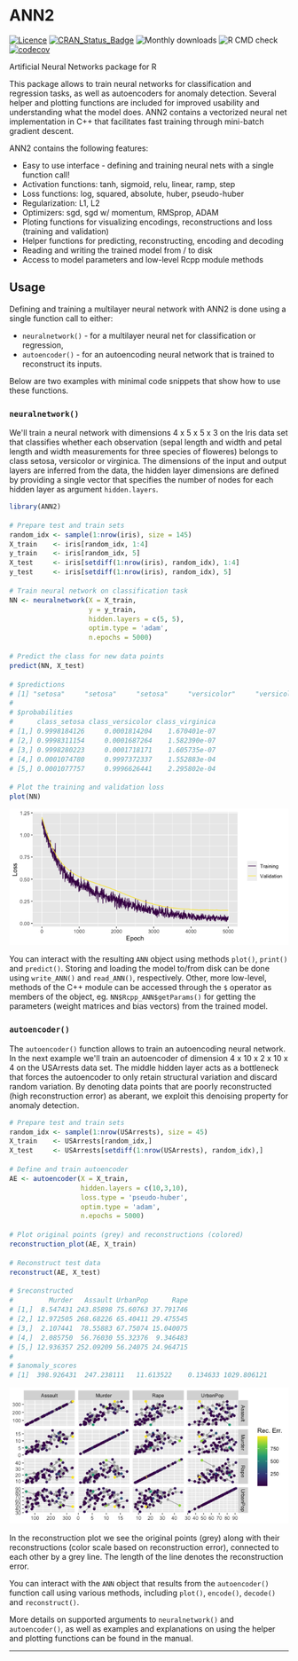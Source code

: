 
# ANN2

[![Licence](https://img.shields.io/badge/licence-GPL--3-blue.svg)](https://www.gnu.org/licenses/gpl-3.0.en.html) 
[![CRAN\_Status\_Badge](http://www.r-pkg.org/badges/version/ANN2)](https://cran.r-project.org/package=ANN2) 
![Monthly downloads](https://cranlogs.r-pkg.org/badges/ANN2)
![R CMD check](https://github.com/bflammers/ANN2/workflows/R-CMD-check/badge.svg)
[![codecov](https://codecov.io/gh/bflammers/ANN2/branch/dev/graph/badge.svg)](https://codecov.io/gh/bflammers/ANN2)

Artificial Neural Networks package for R 

This package allows to train neural networks for classification and regression tasks, as well as autoencoders for anomaly detection. Several helper and plotting functions are included for improved usability and understanding what the model does. ANN2 contains a vectorized neural net implementation in C++ that facilitates fast training through mini-batch gradient descent.

ANN2 contains the following features:
* Easy to use interface - defining and training neural nets with a single function call!
* Activation functions: tanh, sigmoid, relu, linear, ramp, step
* Loss functions: log, squared, absolute, huber, pseudo-huber
* Regularization: L1, L2
* Optimizers: sgd, sgd w/ momentum, RMSprop, ADAM
* Ploting functions for visualizing encodings, reconstructions and loss (training and validation)
* Helper functions for predicting, reconstructing, encoding and decoding
* Reading and writing the trained model from / to disk
* Access to model parameters and low-level Rcpp module methods

## Usage

Defining and training a multilayer neural network with ANN2 is done using a single function call to either: 
* `neuralnetwork()` - for a multilayer neural net for classification or regression,
* `autoencoder()` - for an autoencoding neural network that is trained to reconstruct its inputs. 

Below are two examples with minimal code snippets that show how to use these functions. 

### `neuralnetwork()`

We'll train a neural network with dimensions 4 x 5 x 5 x 3 on the Iris data set that classifies whether each observation (sepal length and width and petal length and width measurements for three species of floweres) belongs to class setosa, versicolor or virginica. The dimensions of the input and output layers are inferred from the data, the hidden layer dimensions are defined by providing a single vector that specifies the number of nodes for each hidden layer as argument `hidden.layers`. 

``` r
library(ANN2)

# Prepare test and train sets
random_idx <- sample(1:nrow(iris), size = 145)
X_train    <- iris[random_idx, 1:4]
y_train    <- iris[random_idx, 5]
X_test     <- iris[setdiff(1:nrow(iris), random_idx), 1:4]
y_test     <- iris[setdiff(1:nrow(iris), random_idx), 5]

# Train neural network on classification task
NN <- neuralnetwork(X = X_train, 
                    y = y_train, 
                    hidden.layers = c(5, 5), 
                    optim.type = 'adam', 
                    n.epochs = 5000)

# Predict the class for new data points
predict(NN, X_test)

# $predictions
# [1] "setosa"     "setosa"     "setosa"     "versicolor"     "versicolor"
# 
# $probabilities
#      class_setosa class_versicolor class_virginica
# [1,] 0.9998184126     0.0001814204    1.670401e-07
# [2,] 0.9998311154     0.0001687264    1.582390e-07
# [3,] 0.9998280223     0.0001718171    1.605735e-07
# [4,] 0.0001074780     0.9997372337    1.552883e-04
# [5,] 0.0001077757     0.9996626441    2.295802e-04

# Plot the training and validation loss
plot(NN)
```
![](man/images/nn_loss.png)


You can interact with the resulting `ANN` object using methods `plot()`, `print()` and `predict()`. Storing and loading the model to/from disk can be done using `write_ANN()` and `read_ANN()`, respectively. Other, more low-level, methods of the C++ module can be accessed through the `$` operator as members of the object, eg. `NN$Rcpp_ANN$getParams()` for getting the parameters (weight matrices and bias vectors) from the trained model. 

### `autoencoder()`

The `autoencoder()` function allows to train an autoencoding neural network. In the next example we'll train an autoencoder of dimension 4 x 10 x 2 x 10 x 4 on the USArrests data set. The middle hidden layer acts as a bottleneck that forces the autoencoder to only retain structural variation and discard random variation. By denoting data points that are poorly reconstructed (high reconstruction error) as aberant, we exploit this denoising property for anomaly detection. 

``` r
# Prepare test and train sets
random_idx <- sample(1:nrow(USArrests), size = 45)
X_train    <- USArrests[random_idx,]
X_test     <- USArrests[setdiff(1:nrow(USArrests), random_idx),]

# Define and train autoencoder
AE <- autoencoder(X = X_train, 
                  hidden.layers = c(10,3,10), 
                  loss.type = 'pseudo-huber',
                  optim.type = 'adam',
                  n.epochs = 5000)

# Plot original points (grey) and reconstructions (colored)
reconstruction_plot(AE, X_train)

# Reconstruct test data
reconstruct(AE, X_test)

# $reconstructed
#         Murder   Assault UrbanPop      Rape
# [1,]  8.547431 243.85898 75.60763 37.791746
# [2,] 12.972505 268.68226 65.40411 29.475545
# [3,]  2.107441  78.55883 67.75074 15.040075
# [4,]  2.085750  56.76030 55.32376  9.346483
# [5,] 12.936357 252.09209 56.24075 24.964715
# 
# $anomaly_scores
# [1]  398.926431  247.238111   11.613522    0.134633 1029.806121
```

![](man/images/ae_reconstruction_plot.png)

In the reconstruction plot we see the original points (grey) along with their reconstructions (color scale based on reconstruction error), connected to each other by a grey line. The length of the line denotes the reconstruction error.

You can interact with the `ANN` object that results from the `autoencoder()` function call using various methods, including `plot()`, `encode()`, `decode()` and `reconstruct()`. 

More details on supported arguments to `neuralnetwork()` and `autoencoder()`, as well as examples and explanations on using the helper and plotting functions can be found in the manual. 

***
  